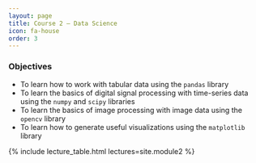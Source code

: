 ```yaml
---
layout: page
title: Course 2 – Data Science
icon: fa-house
order: 3
---
```


### Objectives
- To learn how to work with tabular data using the `pandas` library
- To learn the basics of digital signal processing with time-series data using the `numpy` and `scipy` libraries
- To learn the basics of image processing with image data using the `opencv` library
- To learn how to generate useful visualizations using the `matplotlib` library

{% include lecture_table.html lectures=site.module2 %}
<script>
  // Check if the user has access to Module 1
  checkModuleAccess(2);
</script>